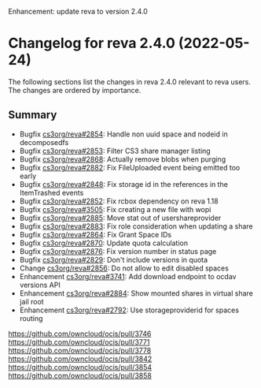 Enhancement: update reva to version 2.4.0

Changelog for reva 2.4.0 (2022-05-24)
=======================================

The following sections list the changes in reva 2.4.0 relevant to
reva users. The changes are ordered by importance.

Summary
-------

* Bugfix [cs3org/reva#2854](https://github.com/cs3org/reva/pull/2854): Handle non uuid space and nodeid in decomposedfs
* Bugfix [cs3org/reva#2853](https://github.com/cs3org/reva/pull/2853): Filter CS3 share manager listing
* Bugfix [cs3org/reva#2868](https://github.com/cs3org/reva/pull/2868): Actually remove blobs when purging
* Bugfix [cs3org/reva#2882](https://github.com/cs3org/reva/pull/2882): Fix FileUploaded event being emitted too early
* Bugfix [cs3org/reva#2848](https://github.com/cs3org/reva/pull/2848): Fix storage id in the references in the ItemTrashed events
* Bugfix [cs3org/reva#2852](https://github.com/cs3org/reva/pull/2852): Fix rcbox dependency on reva 1.18
* Bugfix [cs3org/reva#3505](https://github.com/cs3org/reva/pull/3505): Fix creating a new file with wopi
* Bugfix [cs3org/reva#2885](https://github.com/cs3org/reva/pull/2885): Move stat out of usershareprovider
* Bugfix [cs3org/reva#2883](https://github.com/cs3org/reva/pull/2883): Fix role consideration when updating a share
* Bugfix [cs3org/reva#2864](https://github.com/cs3org/reva/pull/2864): Fix Grant Space IDs
* Bugfix [cs3org/reva#2870](https://github.com/cs3org/reva/pull/2870): Update quota calculation
* Bugfix [cs3org/reva#2876](https://github.com/cs3org/reva/pull/2876): Fix version number in status page
* Bugfix [cs3org/reva#2829](https://github.com/cs3org/reva/pull/2829): Don't include versions in quota
* Change [cs3org/reva#2856](https://github.com/cs3org/reva/pull/2856): Do not allow to edit disabled spaces
* Enhancement [cs3org/reva#3741](https://github.com/cs3org/reva/pull/3741): Add download endpoint to ocdav versions API
* Enhancement [cs3org/reva#2884](https://github.com/cs3org/reva/pull/2884): Show mounted shares in virtual share jail root
* Enhancement [cs3org/reva#2792](https://github.com/cs3org/reva/pull/2792): Use storageproviderid for spaces routing

https://github.com/owncloud/ocis/pull/3746
https://github.com/owncloud/ocis/pull/3771
https://github.com/owncloud/ocis/pull/3778
https://github.com/owncloud/ocis/pull/3842
https://github.com/owncloud/ocis/pull/3854
https://github.com/owncloud/ocis/pull/3858
